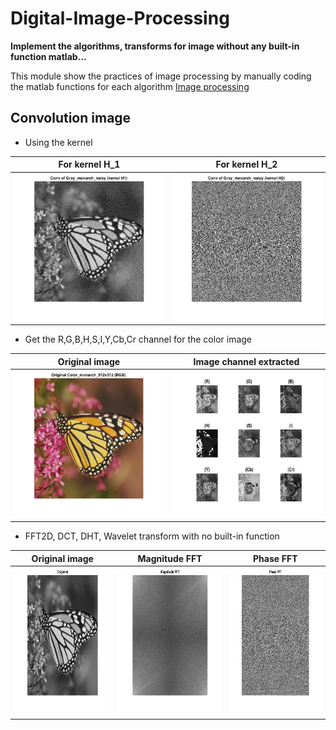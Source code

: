 # Digital-Image-Processing
**Implement the algorithms, transforms for image without any built-in function matlab...**

This module show the practices of image processing by manually coding the matlab functions for each algorithm [Image processing](https://github.com/trungpx/Digital-Image-Processing/)
## Convolution image
* Using the kernel
  
| For kernel H_1  | For kernel H_2 |
| ------------- | ------------- |
|<img src="https://github.com/trungpx/Digital-Image-Processing/blob/master/Result%20images/Convolution-K1.png" width="275" height="235" title="Img-conv-kernel-1">|<img src="https://github.com/trungpx/Digital-Image-Processing/blob/master/Result%20images/Convolution-K2.png" width="275" height="235" title="Img-conv-kernel-2">|

* Get the R,G,B,H,S,I,Y,Cb,Cr channel for the color image

| Original image  | Image channel extracted |
| ------------- | ------------- |
|<img src="https://github.com/trungpx/Digital-Image-Processing/blob/master/Result%20images/rgb.png" width="275" height="235" title="Img--1">|<img src="https://github.com/trungpx/Digital-Image-Processing/blob/master/Result%20images/r-g-b-h-s-i-ycb-cr.png" width="275" height="235" title="Img-2">|

* FFT2D, DCT, DHT, Wavelet transform with no built-in function

| Original image | Magnitude FFT | Phase FFT |
|  ---         |      ---       |        --- |
| <img src="https://github.com/trungpx/Digital-Image-Processing/blob/master/Result%20images/img-11.png" width="265" height="235" title="Img--1"> | <img src="https://github.com/trungpx/Digital-Image-Processing/blob/master/Result%20images/img-12.png" width="265" height="235" title="Img-2"> | <img src="https://github.com/trungpx/Digital-Image-Processing/blob/master/Result%20images/img-13.png" width="265" height="235" title="Img-3"> |

